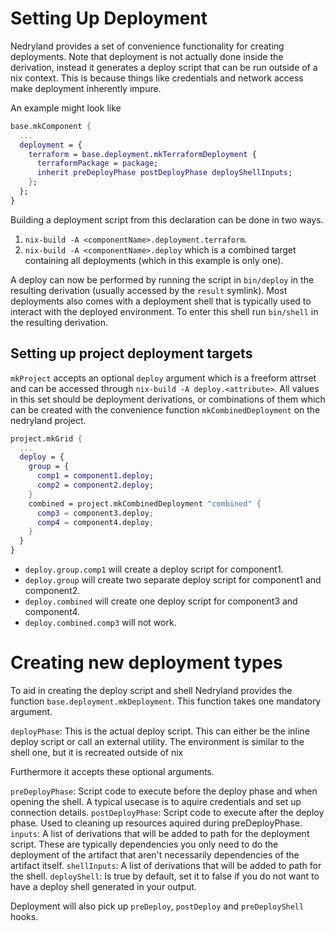 # Setting Up Deployment

Nedryland provides a set of convenience functionality for creating
deployments. Note that deployment is not actually done inside the
derivation, instead it generates a deploy script that can be run
outside of a nix context. This is because things like credentials and
network access make deployment inherently impure.

An example might look like

```nix
base.mkComponent {
  ...
  deployment = {
    terraform = base.deployment.mkTerraformDeployment {
      terraformPackage = package;
      inherit preDeployPhase postDeployPhase deployShellInputs;
    };
  };
}
```

Building a deployment script from this declaration can be done in two ways.
 1. `nix-build -A <componentName>.deployment.terraform`.
 2. `nix-build -A <componentName>.deploy` which is a combined target containing all deployments (which in this example is only one).

A deploy can now be performed by running the script in `bin/deploy` in
the resulting derivation (usually accessed by the `result`
symlink). Most deployments also comes with a deployment shell that is
typically used to interact with the deployed environment. To enter
this shell run `bin/shell` in the resulting derivation.

## Setting up project deployment targets

`mkProject` accepts an optional `deploy` argument which is a freeform
attrset and can be accessed through `nix-build -A deploy.<attribute>`.
All values in this set should be deployment derivations, or
combinations of them which can be created with the convenience
function `mkCombinedDeployment` on the nedryland project.

```nix
project.mkGrid {
  ...
  deploy = {
    group = {
      comp1 = component1.deploy;
      comp2 = component2.deploy;
    }
    combined = project.mkCombinedDeployment "combined" {
      comp3 = component3.deploy;
      comp4 = component4.deploy;
    }
  }
}
```
 - `deploy.group.comp1` will create a deploy script for component1.
 - `deploy.group` will create two separate deploy script for component1 and component2.
 - `deploy.combined` will create one deploy script for component3 and component4.
 - `deploy.combined.comp3` will not work.

# Creating new deployment types

To aid in creating the deploy script and shell Nedryland provides the
function `base.deployment.mkDeployment`. This function takes one
mandatory argument.

`deployPhase`: This is the actual deploy script. This can either be
the inline deploy script or call an external utility. The environment
is similar to the shell one, but it is recreated outside of nix

Furthermore it accepts these optional arguments.

`preDeployPhase`: Script code to execute before the deploy phase and when
opening the shell. A typical usecase is to aquire credentials and set
up connection details.
`postDeployPhase`: Script code to execute after the
deploy phase. Used to cleaning up resources aquired during preDeployPhase.
`inputs`: A list of derivations that will be added to path for the
deployment script. These are typically dependencies you only need to
do the deployment of the artifact that aren't necessarily dependencies
of the artifact itself.
`shellInputs`: A list of derivations that will be added to path for
the shell.
`deployShell`: Is true by default, set it to false if you
do not want to have a deploy shell generated in your output.

Deployment will also pick up `preDeploy`, `postDeploy` and `preDeployShell` hooks.
